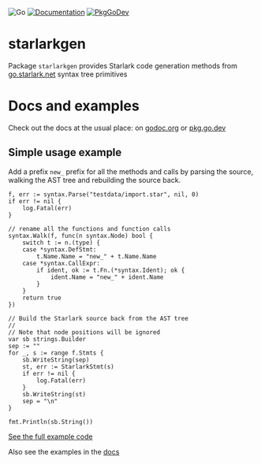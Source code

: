 ![Go](https://github.com/cyberpossum/starlarkgen/workflows/Go/badge.svg)
[![Documentation](https://godoc.org/github.com/cyberpossum/starlarkgen?status.svg)](http://godoc.org/github.com/cyberpossum/starlarkgen)
[![PkgGoDev](https://pkg.go.dev/badge/github.com/cyberpossum/starlarkgen)](https://pkg.go.dev/github.com/cyberpossum/starlarkgen)

# starlarkgen

Package `starlarkgen` provides Starlark code generation methods from [go.starlark.net](https://go.starlark.net) syntax tree primitives

# Docs and examples

Check out the docs at the usual place: on [godoc.org](https://godoc.org/github.com/cyberpossum/starlarkgen) or [pkg.go.dev](https://pkg.go.dev/github.com/cyberpossum/starlarkgen)

## Simple usage example

Add a prefix `new_` prefix for all the methods and calls by parsing the source,
walking the AST tree and rebuilding the source back.

```
f, err := syntax.Parse("testdata/import.star", nil, 0)
if err != nil {
    log.Fatal(err)
}

// rename all the functions and function calls
syntax.Walk(f, func(n syntax.Node) bool {
    switch t := n.(type) {
    case *syntax.DefStmt:
        t.Name.Name = "new_" + t.Name.Name
    case *syntax.CallExpr:
        if ident, ok := t.Fn.(*syntax.Ident); ok {
            ident.Name = "new_" + ident.Name
        }
    }
    return true
})

// Build the Starlark source back from the AST tree
//
// Note that node positions will be ignored
var sb strings.Builder
sep := ""
for _, s := range f.Stmts {
    sb.WriteString(sep)
    st, err := StarlarkStmt(s)
    if err != nil {
        log.Fatal(err)
    }
    sb.WriteString(st)
    sep = "\n"
}

fmt.Println(sb.String())
```

[See the full example code](example_test.go)

Also see the examples in the [docs](https://godoc.org/github.com/cyberpossum/starlarkgen)
